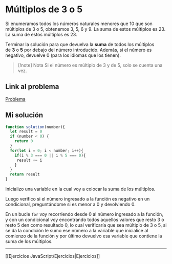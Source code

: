 # Múltiplos de 3 o 5

Si enumeramos todos los números naturales menores que 10 que son múltiplos de 3 o 5, obtenemos 3, 5, 6 y 9. La suma de estos múltiplos es 23. La suma de estos múltiplos es 23.

Terminar la solución para que devuelva la **suma** de todos los múltiplos de **3** o **5** por debajo del número introducido. Además, si el número es negativo, devuelve 0 (para los idiomas que los tienen).

> [!note] Nota
> Si el número es múltiplo de 3 y de 5, solo se cuenta una vez.

## Link al problema

[Problema](https://www.codewars.com/kata/514b92a657cdc65150000006/train/javascript)

## Mi solución

```js
function solution(number){
  let result = 0
  if (number < 0) {
    return 0
  }
  for(let i = 0; i < number; i++){
    if(i % 3 === 0 || i % 5 === 0){
     result += i
    }
  }
  return result
}
```

Inicializo una variable en la cual voy a colocar la suma de los múltiplos.

Luego verifico si el número ingresado a la función es negativo en un condicional, preguntándome si es menor a 0 y devolviendo 0.

En un bucle `for` voy recorriendo desde 0 al número ingresado a la función, y con un condicional voy encontrando todos aquellos valores que resto 3 o resto 5 den como resultado 0, lo cual verificaría que sea múltiplo de 3 o 5, si se da la condición le sumo ese número a la variable que inicialice al comienzo de la función y por último devuelvo esa variable que contiene la suma de los múltiplos.

__________

[[Ejercicios JavaScript/Ejercicios|Ejercicios]]